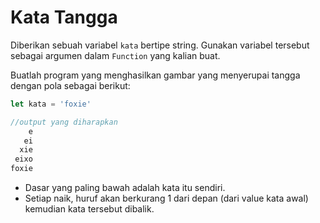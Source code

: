 # Kata Tangga

Diberikan sebuah variabel `kata` bertipe string. Gunakan variabel tersebut sebagai argumen dalam `Function` yang kalian buat.

Buatlah program yang menghasilkan gambar yang menyerupai tangga dengan pola sebagai berikut:

```jsx
let kata = 'foxie'

//output yang diharapkan
    e
   ei
  xie
 eixo
foxie
```

- Dasar yang paling bawah adalah kata itu sendiri.
- Setiap naik, huruf akan berkurang 1 dari depan (dari value kata awal) kemudian kata tersebut dibalik.

